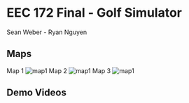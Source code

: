 # EEC 172 Final - Golf Simulator

Sean Weber - Ryan Nguyen

## Maps
Map 1
![map1](./IMG_6365.png)
Map 2
![map1](./IMG_6366.png)
Map 3
![map1](./IMG_6368.png)
## Demo Videos

